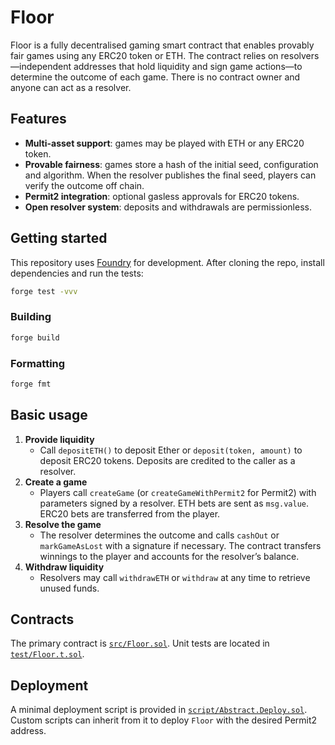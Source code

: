 # Floor

Floor is a fully decentralised gaming smart contract that enables provably fair games using any ERC20 token or ETH. The contract relies on resolvers—independent addresses that hold liquidity and sign game actions—to determine the outcome of each game. There is no contract owner and anyone can act as a resolver.

## Features

- **Multi-asset support**: games may be played with ETH or any ERC20 token.
- **Provable fairness**: games store a hash of the initial seed, configuration and algorithm. When the resolver publishes the final seed, players can verify the outcome off chain.
- **Permit2 integration**: optional gasless approvals for ERC20 tokens.
- **Open resolver system**: deposits and withdrawals are permissionless.

## Getting started

This repository uses [Foundry](https://book.getfoundry.sh) for development. After cloning the repo, install dependencies and run the tests:

```bash
forge test -vvv
```

### Building

```bash
forge build
```

### Formatting

```bash
forge fmt
```

## Basic usage

1. **Provide liquidity**
   - Call `depositETH()` to deposit Ether or `deposit(token, amount)` to deposit ERC20 tokens. Deposits are credited to the caller as a resolver.
2. **Create a game**
   - Players call `createGame` (or `createGameWithPermit2` for Permit2) with parameters signed by a resolver. ETH bets are sent as `msg.value`. ERC20 bets are transferred from the player.
3. **Resolve the game**
   - The resolver determines the outcome and calls `cashOut` or `markGameAsLost` with a signature if necessary. The contract transfers winnings to the player and accounts for the resolver’s balance.
4. **Withdraw liquidity**
   - Resolvers may call `withdrawETH` or `withdraw` at any time to retrieve unused funds.

## Contracts

The primary contract is [`src/Floor.sol`](src/Floor.sol). Unit tests are located in [`test/Floor.t.sol`](test/Floor.t.sol).

## Deployment

A minimal deployment script is provided in [`script/Abstract.Deploy.sol`](script/Abstract.Deploy.sol). Custom scripts can inherit from it to deploy `Floor` with the desired Permit2 address.

